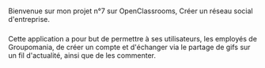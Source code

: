 ###

Bienvenue sur mon projet n°7 sur OpenClassrooms, Créer un réseau social d'entreprise.

###

Cette application a pour but de permettre à ses utilisateurs, les employés de Groupomania, de créer un compte et d'échanger via le partage de gifs sur un fil d'actualité, ainsi que de les commenter.